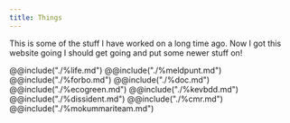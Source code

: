 ```yaml
---
title: Things
---
```

This is some of the stuff I have worked on a long time ago. Now I got this website going I should get going and put some newer stuff on!

@@include("./%life.md")
@@include("./%meldpunt.md")
@@include("./%forbo.md")
@@include("./%doc.md")
@@include("./%ecogreen.md")
@@include("./%kevbdd.md")
@@include("./%dissident.md")
@@include("./%cmr.md")
@@include("./%mokummariteam.md")
